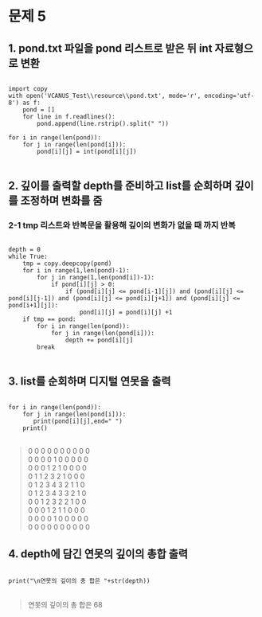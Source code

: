 문제 5
======================


## 1. pond.txt 파일을 pond 리스트로 받은 뒤 int 자료형으로 변환
	
<pre>
<code>
import copy 
with open('VCANUS_Test\\resource\\pond.txt', mode='r', encoding='utf-8') as f:
    pond = []
    for line in f.readlines():
        pond.append(line.rstrip().split(" "))
    
for i in range(len(pond)):
    for j in range(len(pond[i])):
        pond[i][j] = int(pond[i][j])
</code>
</pre>
 
 
## 2. 깊이를 출력할 depth를 준비하고 list를 순회하며 깊이를 조정하며 변화를 줌
### 2-1 tmp 리스트와 반복문을 활용해 깊이의 변화가 없을 때 까지 반복
<pre>
<code>
depth = 0
while True:
    tmp = copy.deepcopy(pond)
    for i in range(1,len(pond)-1):
        for j in range(1,len(pond[i])-1):
            if pond[i][j] > 0:
                if (pond[i][j] <= pond[i-1][j]) and (pond[i][j] <= pond[i][j-1]) and (pond[i][j] <= pond[i][j+1]) and (pond[i][j] <= pond[i+1][j]):
                    pond[i][j] = pond[i][j] +1
    if tmp == pond:
        for i in range(len(pond)):
            for j in range(len(pond[i])):
                depth += pond[i][j]
        break
</code>
</pre>
                    
## 3. list를 순회하며 디지털 연못을 출력                   
<pre>
<code>
for i in range(len(pond)):
    for j in range(len(pond[i])):
       print(pond[i][j],end=" ")
    print()
</code>
</pre>
> 0 0 0 0 0 0 0 0 0 0 \
0 0 0 0 1 0 0 0 0 0 \
0 0 0 1 2 1 0 0 0 0 \
0 1 1 2 3 2 1 0 0 0 \
0 1 2 3 4 3 2 1 1 0 \
0 1 2 3 4 3 3 2 1 0 \
0 0 1 2 3 2 2 1 0 0 \
0 0 0 1 2 1 1 0 0 0 \
0 0 0 0 1 0 0 0 0 0 \
0 0 0 0 0 0 0 0 0 0      
      
## 4. depth에 담긴 연못의 깊이의 총합 출력
<pre>
<code>
print("\n연못의 깊이의 총 합은 "+str(depth))
</code>
</pre>

> 연못의 깊이의 총 합은 68
  

